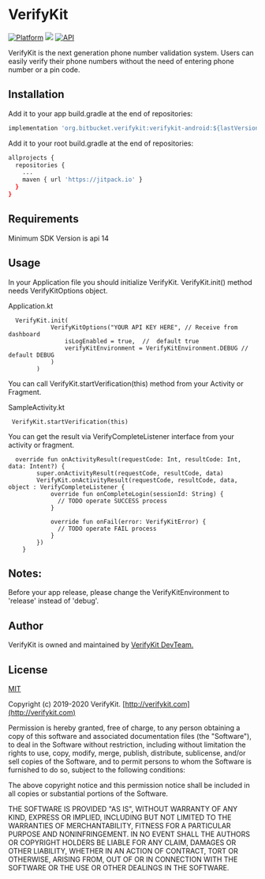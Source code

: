 # VerifyKit

[![Platform](https://img.shields.io/badge/Platforms-ANDROID-4E4E4E.svg?colorA=28a745)](#installation)
[![](https://jitpack.io/v/org.bitbucket.verifykit/verifykit-android.svg)](https://jitpack.io/#org.bitbucket.verifykit/verifykit-android)
[![API](https://img.shields.io/badge/API-14%2B-green.svg?style=flat)](https://android-arsenal.com/api?level=14)


VerifyKit is the next generation phone number validation system. Users can easily verify their phone numbers without the need of entering phone number or a pin code.
## Installation

Add it to your app build.gradle at the end of repositories:

```bash
implementation 'org.bitbucket.verifykit:verifykit-android:${lastVersion}'
```

Add it to your root build.gradle at the end of repositories:

```bash
allprojects {
  repositories {
    ...
    maven { url 'https://jitpack.io' }
  }
}
```

## Requirements

Minimum SDK Version is  api 14


## Usage

In your Application file you should initialize VerifyKit. VerifyKit.init() method needs VerifyKitOptions object. 

Application.kt
```
  VerifyKit.init(
            VerifyKitOptions("YOUR API KEY HERE", // Receive from dashboard
                isLogEnabled = true,  //  default true
                verifyKitEnvironment = VerifyKitEnvironment.DEBUG // default DEBUG
            )
        )

```

You can call VerifyKit.startVerification(this) method from your Activity or Fragment. 

SampleActivity.kt
```
 VerifyKit.startVerification(this)
```

You can get the result via VerifyCompleteListener interface from your activity or fragment.
```
  override fun onActivityResult(requestCode: Int, resultCode: Int, data: Intent?) {
        super.onActivityResult(requestCode, resultCode, data)
        VerifyKit.onActivityResult(requestCode, resultCode, data, object : VerifyCompleteListener {
            override fun onCompleteLogin(sessionId: String) {
              // TODO operate SUCCESS process
            }

            override fun onFail(error: VerifyKitError) {
              // TODO operate FAIL process
            }
        })
    }
```

## Notes:

Before your app release, please change the VerifyKitEnvironment to 'release' instead of 'debug'.

## Author

VerifyKit is owned and maintained by 
[VerifyKit DevTeam.](mailto:sdk@verifykit.com)


## License
[MIT](https://opensource.org/licenses/MIT)

Copyright (c) 2019-2020 VerifyKit. [http://verifykit.com](http://verifykit.com)

Permission is hereby granted, free of charge, to any person obtaining a copy of this software and associated documentation files (the "Software"), to deal in the Software without restriction, including without limitation the rights to use, copy, modify, merge, publish, distribute, sublicense, and/or sell copies of the Software, and to permit persons to whom the Software is furnished to do so, subject to the following conditions:

The above copyright notice and this permission notice shall be included in all copies or substantial portions of the Software.

THE SOFTWARE IS PROVIDED "AS IS", WITHOUT WARRANTY OF ANY KIND, EXPRESS OR IMPLIED, INCLUDING BUT NOT LIMITED TO THE WARRANTIES OF MERCHANTABILITY, FITNESS FOR A PARTICULAR PURPOSE AND NONINFRINGEMENT. IN NO EVENT SHALL THE AUTHORS OR COPYRIGHT HOLDERS BE LIABLE FOR ANY CLAIM, DAMAGES OR OTHER LIABILITY, WHETHER IN AN ACTION OF CONTRACT, TORT OR OTHERWISE, ARISING FROM, OUT OF OR IN CONNECTION WITH THE SOFTWARE OR THE USE OR OTHER DEALINGS IN THE SOFTWARE.
